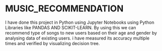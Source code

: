 # MUSIC_RECOMMENDATION
I have done this project in Python using Jupyter Notebooks using Python Libraries like PANDAS AND SCIKIT-LEARN.
By using this we can recommend type of songs to new users based on their age and gender by analysing data of existing users.
i have measured its accuracy multiple times and verified by visualizing decision tree.
